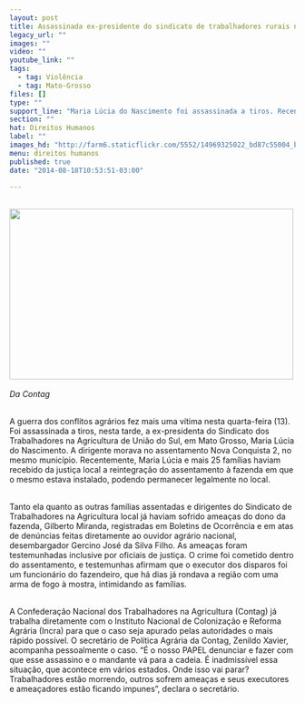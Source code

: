 ```yaml
---
layout: post
title: Assassinada ex-presidente do sindicato de trabalhadores rurais no Mato Grosso
legacy_url: ""
images: ""
video: ""
youtube_link: ""
tags:
  - tag: Violência
  - tag: Mato-Grosso
files: []
type: ""
support_line: "Maria Lúcia do Nascimento foi assassinada a tiros. Recentemente, ela e mais 25 famílias haviam recebido da justiça a reintegração do assentamento."
section: ""
hat: Direitos Humanos
label: ""
images_hd: "http://farm6.staticflickr.com/5552/14969325022_bd87c55004_b.jpg"
menu: direitos humanos
published: true
date: "2014-08-18T10:53:51-03:00"

---
```

<p><br />
<em><img alt="" height="300" src="http://farm6.staticflickr.com/5552/14969325022_bd87c55004_b.jpg" width="500" /><br />
<br />
Da Contag</em></p>

<p><br />
A guerra dos conflitos agr&aacute;rios fez mais uma v&iacute;tima nesta quarta-feira (13). Foi assassinada a tiros, nesta tarde, a ex-presidenta do Sindicato dos Trabalhadores na Agricultura de Uni&atilde;o do Sul, em Mato Grosso, Maria L&uacute;cia do Nascimento. A dirigente morava no assentamento Nova Conquista 2, no mesmo munic&iacute;pio. Recentemente, Maria L&uacute;cia e mais 25 fam&iacute;lias haviam recebido da justi&ccedil;a local a reintegra&ccedil;&atilde;o do assentamento &agrave; fazenda em que o mesmo estava instalado, podendo permanecer legalmente no local.</p>

<p><br />
Tanto ela quanto as outras fam&iacute;lias assentadas e dirigentes do Sindicato de Trabalhadores na Agricultura local j&aacute; haviam sofrido amea&ccedil;as do dono da fazenda, Gilberto Miranda, registradas em Boletins de Ocorr&ecirc;ncia e em atas de den&uacute;ncias feitas diretamente ao ouvidor agr&aacute;rio nacional, desembargador Gercino Jos&eacute; da Silva Filho. As amea&ccedil;as foram testemunhadas inclusive por oficiais de justi&ccedil;a. O crime foi cometido dentro do assentamento, e testemunhas afirmam que o executor dos disparos foi um funcion&aacute;rio do fazendeiro, que h&aacute; dias j&aacute; rondava a regi&atilde;o com uma arma de fogo &agrave; mostra, intimidando as fam&iacute;lias.</p>

<p><br />
A Confedera&ccedil;&atilde;o Nacional dos Trabalhadores na Agricultura (Contag) j&aacute; trabalha diretamente com o Instituto Nacional de Coloniza&ccedil;&atilde;o e Reforma Agr&aacute;ria (Incra) para que o caso seja apurado pelas autoridades o mais r&aacute;pido poss&iacute;vel. O secret&aacute;rio de Pol&iacute;tica Agr&aacute;ria da Contag, Zenildo Xavier, acompanha pessoalmente o caso. &ldquo;&Eacute; o nosso PAPEL denunciar e fazer com que esse assassino e o mandante v&aacute; para a cadeia. &Eacute; inadmiss&iacute;vel essa situa&ccedil;&atilde;o, que acontece em v&aacute;rios estados. Onde isso vai parar? Trabalhadores est&atilde;o morrendo, outros sofrem amea&ccedil;as e seus executores e amea&ccedil;adores est&atilde;o ficando impunes&rdquo;, declara o secret&aacute;rio.</p>
